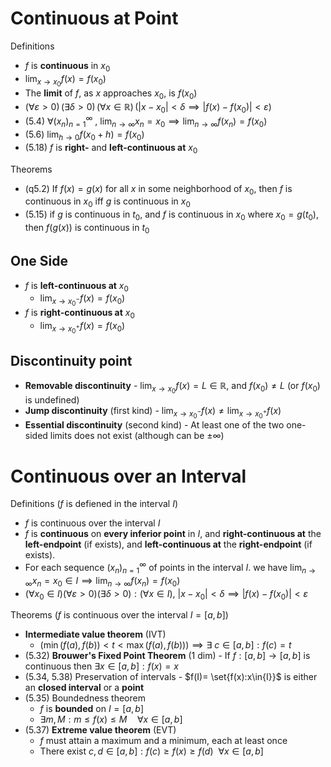 
# Continuous at Point


Definitions

- $f$ is **continuous** in $x_{0}$
- $\displaystyle\lim_{ x \to x_{0} }f(x)=f(x_{0})$
- The **limit** of $f$, as $x$ approaches $x_{0}$, is $f(x_{0})$
- $\displaystyle{\displaystyle (\forall \varepsilon >0)\,(\exists \delta >0)\,(\forall x\in \mathbb {R} )\,(|x-x_{0}|<\delta \implies |f(x)-f(x_{0})|<\varepsilon )}$ 
- (5.4) $\forall(x_{n})^{\infty}_{n=1}~,~\displaystyle\lim_{ n \to \infty}x_{n}=x_{0}\implies\displaystyle\lim_{ n \to \infty }f(x_{n})=f(x_{0})$
- (5.6) $\displaystyle\lim_{ h \to 0 }f(x_{0}+h)=f(x_{0})$
- (5.18) $f$ is **right-** and **left-continuous at** $x_{0}$

Theorems 

- (q5.2) If $f(x)=g(x)$ for all $x$ in some neighborhood of $x_0$, then $f$ is continuous in $x_0$ iff $g$ is continuous in $x_0$ 
- (5.15) if $g$ is continuous in $t_{0}$, and $f$ is continuous in $x_{0}$ where $x_{0}=g(t_{0})$, then $f(g(x))$ is continuous in $t_{0}$

## One Side

- $f$ is **left-continuous at** $x_{0}$
	- $\displaystyle\lim_{ x \to x^{-}_{0} }f(x)=f(x_{0})$
- $f$ is **right-continuous at** $x_{0}$
	- $\displaystyle\lim_{ x \to x^{+}_{0} }f(x)=f(x_{0})$


## Discontinuity point 

- **Removable discontinuity** - $\displaystyle\lim_{ x \to x_{0} }f(x)=L\in\mathbb{R}$, and $f(x_{0})\neq L$ (or $f(x_{0})$ is undefined)
- **Jump discontinuity** (first kind) - $\displaystyle\lim_{ x \to x_{0}^{-} }f(x)\neq\lim_{ x \to x_{0}^{+} }f(x)$
- **Essential discontinuity** (second kind) - At least one of the two one-sided limits does not exist (although can be $\pm\infty$)

# Continuous over an Interval

Definitions ($f$ is defiened in the interval $I$)

- $f$ is continuous over the interval $I$ 
- $f$ is **continuous** on **every inferior point** in $I$, and **right-continuous at** the **left-endpoint** (if exists), and **left-continuous at** the **right-endpoint** (if exists).
- For each sequence $(x_{n})^{\infty}_{n=1}$ of points in the interval $I$. we have $\displaystyle\lim_{ n \to \infty }x_{n}=x_{0}\in{I}\implies{\lim_{ n \to \infty }}f(x_{n})=f(x_{0})$
- $(\forall{x_{0}\in{I}})(\forall{\varepsilon>0})(\exists\delta>0):(\forall{x\in{I}}),~|x-x_{0}|<\delta\implies{|f(x)-f(x_{0})|<\varepsilon}$


Theorems ($f$ is continuous over the interval $I=[a,b]$)

- **Intermediate value theorem** (IVT)
	- $(\displaystyle  {\displaystyle \min(f(a),f(b))<t<\max(f(a),f(b))})\implies{\exists~{c}\in{[a,b]}:f(c)=t}$
- (5.32) **Brouwer's Fixed Point Theorem** (1 dim) - If $f:[a,b]\to[a,b]$ is continuous then $\exists{x}\in{[a,b]}:f(x)=x$
- (5.34, 5.38) Preservation of intervals - $f(I)= \set{f(x):x\in{I}}$ is either an **closed interval** or a **point**
- (5.35) Boundedness theorem 
	- $f$ is **bounded** on $I=[a,b]$
	- $\exists{m,M}: \displaystyle  {\displaystyle m\leq f(x)\leq M\quad \forall x\in [a,b]}$
- (5.37) **Extreme value theorem** (EVT) 
	- $f$ must attain a maximum and a minimum, each at least once
	- There exist $c,d\in[a,b]:f(c)\geq f(x) \geq{f(d)}~~\forall{x}\in[a,b]$
